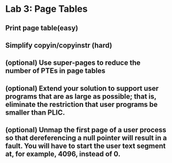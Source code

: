 # Lab 3: Page Tables
## Print page table(easy)
## Simplify copyin/copyinstr (hard)
## (optional) Use super-pages to reduce the number of PTEs in page tables
## (optional) Extend your solution to support user programs that are as large as possible; that is, eliminate the restriction that user programs be smaller than PLIC.
## (optional) Unmap the first page of a user process so that dereferencing a null pointer will result in a fault. You will have to start the user text segment at, for example, 4096, instead of 0.